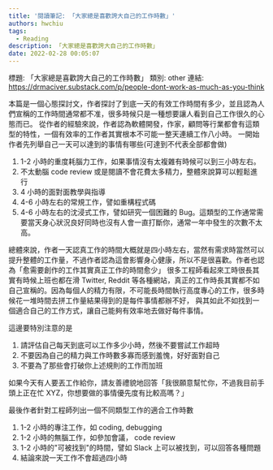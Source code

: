 ```yaml
---
title: '閱讀筆記: 「大家總是喜歡誇大自己的工作時數」'
authors: hwchiu
tags:
  - Reading
description: 「大家總是喜歡誇大自己的工作時數」
date: 2022-02-28 00:05:07
---
```


標題: 「大家總是喜歡誇大自己的工作時數」
類別: other
連結: https://drmaciver.substack.com/p/people-dont-work-as-much-as-you-think

本篇是一個心態探討文，作者探討了到底一天的有效工作時間有多少，並且認為人們宣稱的工作時間通常都不准，很多時候只是一種想要讓人看到自己工作很久的心態而已。
從作者的經驗來說，作者認為軟體開發，作家，顧問等行業都會有這類型的特性，一個有效率的工作者其實根本不可能一整天連續工作八小時。
一開始作者先列舉自己一天可以達到的事情有哪些(可達到不代表全部都會做)
1. 1-2 小時的重度耗腦力工作，如果事情沒有太複雜有時候可以到三小時左右。
2. 不太動腦 code review 或是閱讀不會花費太多精力，整體來說算可以輕鬆進行
3. 4 小時的面對面教學與指導
4. 4-6 小時左右的常規工作，譬如重構程式碼
5. 4-6 小時左右的沈浸式工作，譬如研究一個困難的 Bug。這類型的工作通常需要當天身心狀況良好同時也沒有人會一直打斷你，通常一年中發生的次數不太高。

總體來說，作者一天認真工作的時間大概就是四小時左右，當然有需求時當然可以提升整體的工作量，不過作者認為這會影響身心健康，所以不是很喜歡。作者也認為「愈需要創作的工作其實真正工作的時間愈少」
很多工程師看起來工時很長其實有時候上班也都在滑 Twitter, Reddit 等各種網站，真正的工作時長其實都不如自己宣稱的。因為每個人的精力有限，不可能長時間執行高度專心的工作，很多時候花一堆時間去拼工作量結果得到的是每件事情都辦不好，
與其如此不如找到一個適合自己的工作方式，讓自己能夠有效率地去做好每件事情。

這邊要特別注意的是
1. 請評估自己每天到底可以工作多少小時，然後不要嘗試工作超時
2. 不要因為自己的精力與工作時數多寡而感到羞愧，好好面對自己
3. 不要為了那些會打破你上述規則的工作而加班

如果今天有人要丟工作給你，請友善禮貌地回答「我很願意幫忙你，不過我目前手頭上正在忙 XYZ，你想要做的事情優先度有比較高嗎？」

最後作者針對工程師列出一個不同類型工作的適合工作時數

1. 1-2 小時的專注工作，如 coding, debugging
2. 1-2 小時的無腦工作，如參加會議， code review
3. 1-2 小時的"可被找到"的時間，譬如 Slack 上可以被找到，可以回答各種問題
4. 結論來說一天工作不會超過四小時

